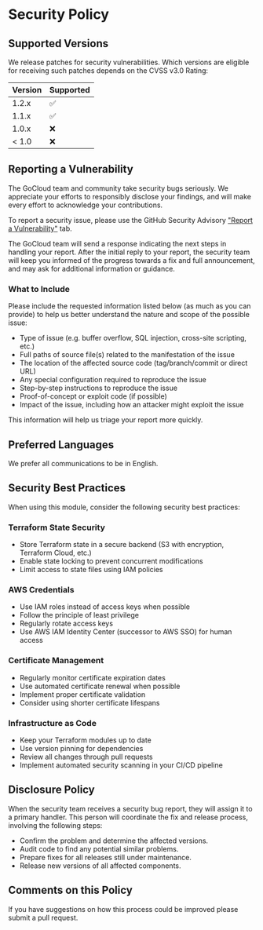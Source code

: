 # Security Policy

## Supported Versions

We release patches for security vulnerabilities. Which versions are eligible for receiving such patches depends on the CVSS v3.0 Rating:

| Version | Supported          |
| ------- | ------------------ |
| 1.2.x   | :white_check_mark: |
| 1.1.x   | :white_check_mark: |
| 1.0.x   | :x:                |
| < 1.0   | :x:                |

## Reporting a Vulnerability

The GoCloud team and community take security bugs seriously. We appreciate your efforts to responsibly disclose your findings, and will make every effort to acknowledge your contributions.

To report a security issue, please use the GitHub Security Advisory ["Report a Vulnerability"](https://github.com/gocloudLa/terraform-aws-first-module/security/advisories/new) tab.

The GoCloud team will send a response indicating the next steps in handling your report. After the initial reply to your report, the security team will keep you informed of the progress towards a fix and full announcement, and may ask for additional information or guidance.

### What to Include

Please include the requested information listed below (as much as you can provide) to help us better understand the nature and scope of the possible issue:

* Type of issue (e.g. buffer overflow, SQL injection, cross-site scripting, etc.)
* Full paths of source file(s) related to the manifestation of the issue
* The location of the affected source code (tag/branch/commit or direct URL)
* Any special configuration required to reproduce the issue
* Step-by-step instructions to reproduce the issue
* Proof-of-concept or exploit code (if possible)
* Impact of the issue, including how an attacker might exploit the issue

This information will help us triage your report more quickly.

## Preferred Languages

We prefer all communications to be in English.

## Security Best Practices

When using this module, consider the following security best practices:

### Terraform State Security
- Store Terraform state in a secure backend (S3 with encryption, Terraform Cloud, etc.)
- Enable state locking to prevent concurrent modifications
- Limit access to state files using IAM policies

### AWS Credentials
- Use IAM roles instead of access keys when possible
- Follow the principle of least privilege
- Regularly rotate access keys
- Use AWS IAM Identity Center (successor to AWS SSO) for human access

### Certificate Management
- Regularly monitor certificate expiration dates
- Use automated certificate renewal when possible
- Implement proper certificate validation
- Consider using shorter certificate lifespans

### Infrastructure as Code
- Keep your Terraform modules up to date
- Use version pinning for dependencies
- Review all changes through pull requests
- Implement automated security scanning in your CI/CD pipeline

## Disclosure Policy

When the security team receives a security bug report, they will assign it to a primary handler. This person will coordinate the fix and release process, involving the following steps:

* Confirm the problem and determine the affected versions.
* Audit code to find any potential similar problems.
* Prepare fixes for all releases still under maintenance.
* Release new versions of all affected components.

## Comments on this Policy

If you have suggestions on how this process could be improved please submit a pull request. 